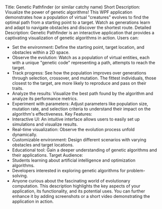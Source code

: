 Title:  Genetic Pathfinder (or similar catchy name)
Short Description:
Visualize the power of genetic algorithms! This WPF application demonstrates how a population of virtual "creatures" evolves to find the optimal path from a starting point to a target. Watch as generations learn and adapt to navigate obstacles and discover the shortest route.
Detailed Description:
Genetic Pathfinder is an interactive application that provides a captivating visualization of genetic algorithms in action.  Users can:
 * Set the environment: Define the starting point, target location, and obstacles within a 2D space.
 * Observe the evolution: Watch as a population of virtual entities, each with a unique "genetic code" representing a path, attempts to reach the target.
 * Track progress:  See how the population improves over generations through selection, crossover, and mutation. The fittest individuals, those closest to the target, are more likely to reproduce and pass on their traits.
 * Analyze the results:  Visualize the best path found by the algorithm and analyze its performance metrics.
 * Experiment with parameters: Adjust parameters like population size, mutation rate, and selection criteria to understand their impact on the algorithm's effectiveness.
Key Features:
 * Interactive UI:  An intuitive interface allows users to easily set up simulations and visualize results.
 * Real-time visualization:  Observe the evolution process unfold dynamically.
 * Customizable environment: Design different scenarios with varying obstacles and target locations.
 * Educational tool:  Gain a deeper understanding of genetic algorithms and their applications.
Target Audience:
 * Students learning about artificial intelligence and optimization algorithms.
 * Developers interested in exploring genetic algorithms for problem-solving.
 * Anyone curious about the fascinating world of evolutionary computation.
This description highlights the key aspects of your application, its functionality, and its potential uses. You can further enhance it by adding screenshots or a short video demonstrating the application in action.
